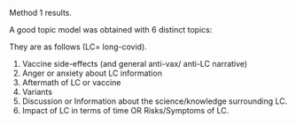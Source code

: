 Method 1 results.

A good topic model was obtained with 6 distinct topics:

They are as follows (LC= long-covid).
1. Vaccine side-effects (and general anti-vax/ anti-LC narrative)
2. Anger or anxiety about LC information
3. Aftermath of LC or vaccine
4. Variants
5. Discussion or Information about the science/knowledge surrounding LC.
6. Impact of LC in terms of time OR Risks/Symptoms of LC.
